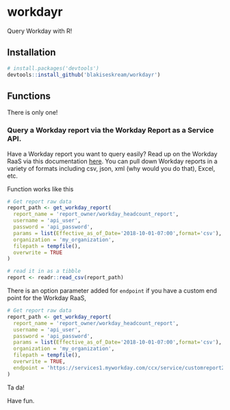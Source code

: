 # workdayr

Query Workday with R!

## Installation
  
```r
# install.packages('devtools')
devtools::install_github('blakiseskream/workdayr')
```

## Functions

There is only one!

### Query a Workday report via the Workday Report as a Service API.

Have a Workday report you want to query easily? Read up on the Workday RaaS via this documentation [here](https://docs.workato.com/connectors/workday/workday_raas.html). You can pull down Workday reports in a variety of formats including csv, json, xml (why would you do that), Excel, etc.

Function works like this
 
```r
# Get report raw data
report_path <- get_workday_report(
  report_name = 'report_owner/workday_headcount_report', 
  username = 'api_user', 
  password = 'api_password', 
  params = list(Effective_as_of_Date='2018-10-01-07:00',format='csv'), 
  organization = 'my_organization',
  filepath = tempfile(),
  overwrite = TRUE
)

# read it in as a tibble
report <- readr::read_csv(report_path)
```

There is an option parameter added for `endpoint` if you have a custom end point for the Workday RaaS,

```r
# Get report raw data
report_path <- get_workday_report(
  report_name = 'report_owner/workday_headcount_report', 
  username = 'api_user', 
  password = 'api_password', 
  params = list(Effective_as_of_Date='2018-10-01-07:00',format='csv'), 
  organization = 'my_organization',
  filepath = tempfile(),
  overwrite = TRUE,
  endpoint = 'https://services1.myworkday.com/ccx/service/customreport2/'
)
```

Ta da!

Have fun.
